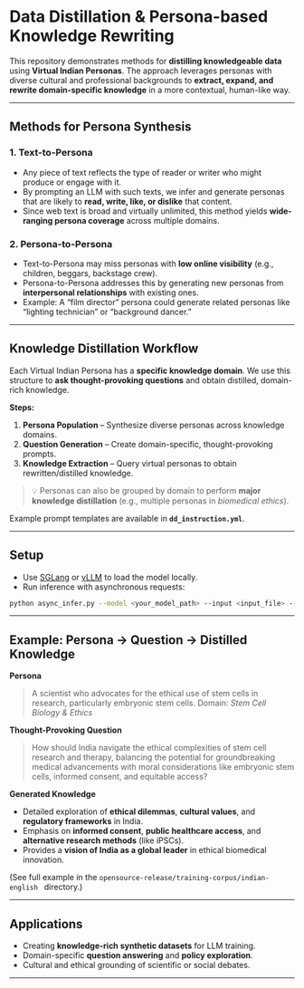 # Data Distillation & Persona-based Knowledge Rewriting

This repository demonstrates methods for **distilling knowledgeable data** using **Virtual Indian Personas**.
The approach leverages personas with diverse cultural and professional backgrounds to **extract, expand, and rewrite domain-specific knowledge** in a more contextual, human-like way.

---

## Methods for Persona Synthesis

### 1. Text-to-Persona

* Any piece of text reflects the type of reader or writer who might produce or engage with it.
* By prompting an LLM with such texts, we infer and generate personas that are likely to **read, write, like, or dislike** that content.
* Since web text is broad and virtually unlimited, this method yields **wide-ranging persona coverage** across multiple domains.

### 2. Persona-to-Persona

* Text-to-Persona may miss personas with **low online visibility** (e.g., children, beggars, backstage crew).
* Persona-to-Persona addresses this by generating new personas from **interpersonal relationships** with existing ones.
* Example: A “film director” persona could generate related personas like “lighting technician” or “background dancer.”

---

## Knowledge Distillation Workflow

Each Virtual Indian Persona has a **specific knowledge domain**. We use this structure to **ask thought-provoking questions** and obtain distilled, domain-rich knowledge.

**Steps:**

1. **Persona Population** – Synthesize diverse personas across knowledge domains.
2. **Question Generation** – Create domain-specific, thought-provoking prompts.
3. **Knowledge Extraction** – Query virtual personas to obtain rewritten/distilled knowledge.

> 💡 Personas can also be grouped by domain to perform **major knowledge distillation** (e.g., multiple personas in *biomedical ethics*).

Example prompt templates are available in **`dd_instruction.yml`**.

---

## Setup

* Use [SGLang](https://github.com/sglang) or [vLLM](https://github.com/vllm-project/vllm) to load the model locally.
* Run inference with asynchronous requests:

```bash
python async_infer.py --model <your_model_path> --input <input_file> --output <output_file>
```

---

## Example: Persona → Question → Distilled Knowledge

**Persona**

> A scientist who advocates for the ethical use of stem cells in research, particularly embryonic stem cells.
> Domain: *Stem Cell Biology & Ethics*

**Thought-Provoking Question**

> How should India navigate the ethical complexities of stem cell research and therapy, balancing the potential for groundbreaking medical advancements with moral considerations like embryonic stem cells, informed consent, and equitable access?

**Generated Knowledge**

* Detailed exploration of **ethical dilemmas**, **cultural values**, and **regulatory frameworks** in India.
* Emphasis on **informed consent**, **public healthcare access**, and **alternative research methods** (like iPSCs).
* Provides a **vision of India as a global leader** in ethical biomedical innovation.

(See full example in the `opensource-release/training-corpus/indian-english ` directory.)

---

## Applications

* Creating **knowledge-rich synthetic datasets** for LLM training.
* Domain-specific **question answering** and **policy exploration**.
* Cultural and ethical grounding of scientific or social debates.

---
